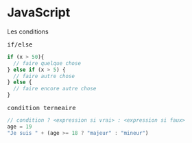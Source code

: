 # JavaScript
Les conditions

<kbd>if/else</kbd>
```js
if (x > 50){
  // faire quelque chose
} else if (x > 5) {
  // faire autre chose
} else {
  // faire encore autre chose
}
```

<kbd>condition terneaire</kbd>
```js
// condition ? <expression si vrai> : <expression si faux>
age = 19
"Je suis " + (age >= 18 ? "majeur" : "mineur")
```
